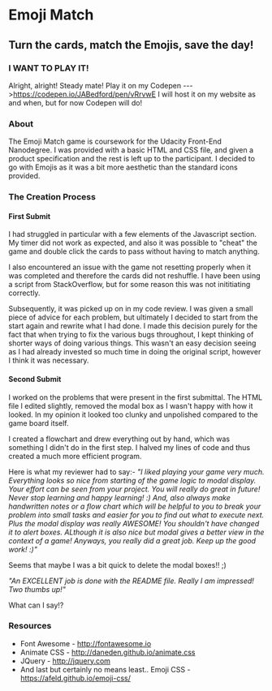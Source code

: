 # Emoji Match
## Turn the cards, match the Emojis, save the day!

### I WANT TO PLAY IT!
Alright, alright! Steady mate! Play it on my Codepen --->https://codepen.io/JABedford/pen/vRrvwE
I will host it on my website as and when, but for now Codepen will do!

### About
The Emoji Match game is coursework for the Udacity Front-End Nanodegree. I was provided with a basic HTML and CSS file, and given a product specification and the rest is left up to the participant. I decided to go with Emojis as it was a bit more aesthetic than the standard icons provided.

### The Creation Process
#### First Submit
I had struggled in particular with a few elements of the Javascript section. My timer did not work as expected, and also it was possible to "cheat" the game and double click the cards to pass without having to match anything.

I also encountered an issue with the game not resetting properly when it was completed and therefore the cards did not reshuffle. I have been using a script from StackOverflow, but for some reason this
was not inititiating correctly.

Subsequently, it was picked up on in my code review. I was given a small piece of advice for each problem, but ultimately I decided to start from the start again and rewrite what I had done. I made this decision
purely for the fact that when trying to fix the various bugs throughout, I kept thinking of shorter ways of doing various things. This wasn't an easy decision seeing as I had already invested so much time
in doing the original script, however I think it was necessary.

#### Second Submit
I worked on the problems that were present in the first submittal. The HTML file I edited slightly, removed the modal box as I wasn't happy with how it looked. In my opinion it looked too clunky and
unpolished compared to the game board itself.

I created a flowchart and drew everything out by hand, which was something I didn't do in the first step. I halved my lines of code and thus created a much more efficient program.

Here is what my reviewer had to say:-
_"I liked playing your game very much. Everything looks so nice from starting of the game logic to modal display. Your effort can be seen from your project. You will really do great in future! Never stop learning and happy learning! :)
And, also always make handwritten notes or a flow chart which will be helpful to you to break your problem into small tasks and easier for you to find out what to execute next. Plus the modal display was really AWESOME! You shouldn't have changed it to alert boxes. ALthough it is also nice but modal gives a better view in the context of a game!
Anyways, you really did a great job. Keep up the good work! :)"_

Seems that maybe I was a bit quick to delete the modal boxes!! ;)

_"An EXCELLENT job is done with the README file. Really I am impressed! Two thumbs up!"_

What can I say!? 


### Resources
* Font Awesome - http://fontawesome.io
* Animate CSS - http://daneden.github.io/animate.css
* JQuery - http://jquery.com
* And last but certainly no means least.. Emoji CSS - https://afeld.github.io/emoji-css/
